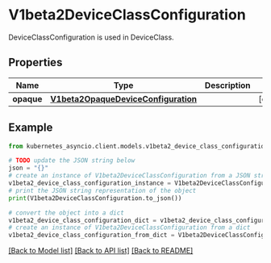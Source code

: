 # V1beta2DeviceClassConfiguration

DeviceClassConfiguration is used in DeviceClass.

## Properties

Name | Type | Description | Notes
------------ | ------------- | ------------- | -------------
**opaque** | [**V1beta2OpaqueDeviceConfiguration**](V1beta2OpaqueDeviceConfiguration.md) |  | [optional] 

## Example

```python
from kubernetes_asyncio.client.models.v1beta2_device_class_configuration import V1beta2DeviceClassConfiguration

# TODO update the JSON string below
json = "{}"
# create an instance of V1beta2DeviceClassConfiguration from a JSON string
v1beta2_device_class_configuration_instance = V1beta2DeviceClassConfiguration.from_json(json)
# print the JSON string representation of the object
print(V1beta2DeviceClassConfiguration.to_json())

# convert the object into a dict
v1beta2_device_class_configuration_dict = v1beta2_device_class_configuration_instance.to_dict()
# create an instance of V1beta2DeviceClassConfiguration from a dict
v1beta2_device_class_configuration_from_dict = V1beta2DeviceClassConfiguration.from_dict(v1beta2_device_class_configuration_dict)
```
[[Back to Model list]](../README.md#documentation-for-models) [[Back to API list]](../README.md#documentation-for-api-endpoints) [[Back to README]](../README.md)


